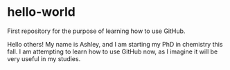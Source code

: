 # hello-world
First repository for the purpose of learning how to use GitHub.

Hello others! My name is Ashley, and I am starting my PhD in chemistry this fall. I am attempting to learn how to use GitHub now, as I imagine it will be very useful in my studies. 
